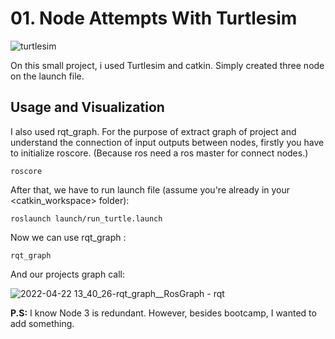 # 01. Node Attempts With Turtlesim

![turtlesim](https://user-images.githubusercontent.com/56072259/164704585-6cb32f85-ffdc-484d-8be1-90a7032bb18e.png)

On this small project, i used Turtlesim and catkin. Simply created three node on the launch file.

## Usage and Visualization
I also used rqt_graph. For the purpose of extract graph of project and understand the connection of input outputs between nodes, firstly you have to initialize roscore. (Because ros need a ros master for connect nodes.)
```
roscore
```

After that, we have to run launch file (assume you're already in your <catkin_workspace> folder):
```
roslaunch launch/run_turtle.launch
```

Now we can use rqt_graph :
```
rqt_graph
```

And our projects graph call:

![2022-04-22 13_40_26-rqt_graph__RosGraph - rqt](https://user-images.githubusercontent.com/56072259/164706135-0507ce95-c233-4a01-92b5-89e4cad806ce.png)

**P.S:** I know Node 3 is redundant. However, besides bootcamp, I wanted to add something.

